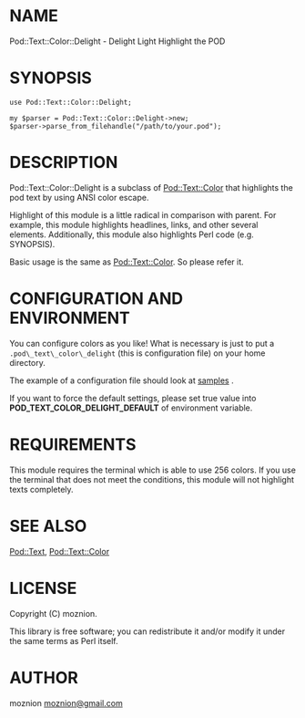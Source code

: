 # NAME

Pod::Text::Color::Delight - Delight Light Highlight the POD

# SYNOPSIS

    use Pod::Text::Color::Delight;

    my $parser = Pod::Text::Color::Delight->new;
    $parser->parse_from_filehandle("/path/to/your.pod");

# DESCRIPTION

Pod::Text::Color::Delight is a subclass of [Pod::Text::Color](http://search.cpan.org/perldoc?Pod::Text::Color) that highlights the pod text by using ANSI color escape.

Highlight of this module is a little radical in comparison with parent. For example, this module highlights headlines, links, and other several elements.
Additionally, this module also highlights Perl code (e.g. SYNOPSIS).

Basic usage is the same as [Pod::Text::Color](http://search.cpan.org/perldoc?Pod::Text::Color). So please refer it.

# CONFIGURATION AND ENVIRONMENT

You can configure colors as you like!
What is necessary is just to put a `.pod\_text\_color\_delight` (this is configuration file) on your home directory.

The example of a configuration file should look at <a href="https://github.com/moznion/Pod-Text-Color-Delight/blob/master/sample">samples</a> .



If you want to force the default settings, please set true value into __POD\_TEXT\_COLOR\_DELIGHT\_DEFAULT__ of environment variable.

# REQUIREMENTS

This module requires the terminal which is able to use 256 colors. If you use the terminal that does not meet the conditions,
this module will not highlight texts completely.

# SEE ALSO

[Pod::Text](http://search.cpan.org/perldoc?Pod::Text), [Pod::Text::Color](http://search.cpan.org/perldoc?Pod::Text::Color)

# LICENSE

Copyright (C) moznion.

This library is free software; you can redistribute it and/or modify
it under the same terms as Perl itself.

# AUTHOR

moznion <moznion@gmail.com>
